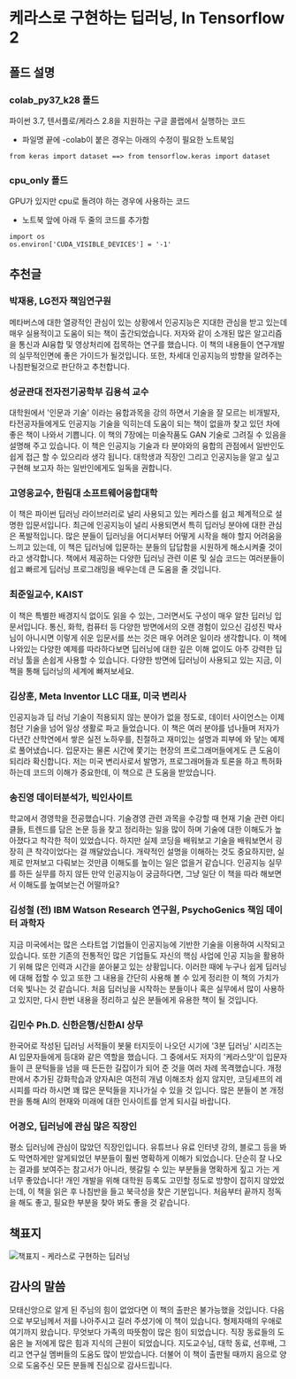 # 케라스로 구현하는 딥러닝, In Tensorflow 2
## 폴드 설명
### colab_py37_k28 폴드
파이썬 3.7, 텐서플로/케라스 2.8을 지원하는 구글 콜랩에서 실행하는 코드
- 파일명 끝에 -colab이 붙은 경우는 아래의 수정이 필요한 노트북임
```
from keras import dataset ==> from tensorflow.keras import dataset
```

### cpu_only 폴드
GPU가 있지만 cpu로 돌려야 하는 경우에 사용하는 코드 
- 노트북 앞에 아래 두 줄의 코드를 추가함
```
import os
os.environ['CUDA_VISIBLE_DEVICES'] = '-1'
```

## 추천글
### 박재용, LG전자 책임연구원
메타버스에 대한 열광적인 관심이 있는 상황에서 인공지능은 지대한 관심을 받고 있는데 매우 실용적이고 도움이 되는 책이 출간되었습니다. 저자와 같이 소개된 많은 알고리즘을 통신과 AI융합 및 영상처리에 접목하는 연구를 했습니다. 이 책의 내용들이 연구개발의 실무적인면에 좋은 가이드가 될것입니다. 또한, 차세대 인공지능의 방향을 알려주는 나침판될것으로 판단하고 추천합니다.


### 성균관대 전자전기공학부 김용석 교수
대학원에서 '인문과 기술' 이라는 융합과목을 강의 하면서 기술을 잘 모르는 비개발자, 타전공자들에게도 인공지능 기술을 익히는데 도움이 되는 책이 없을까 찾고 있던 차에 좋은 책이 나와서 기쁩니다. 이 책의 7장에는 미술작품도  GAN 기술로 그려질 수 있음을 설명해 주고 있습니다. 이 책은 인공지능 기술과 타 분야와의 융합의 관점에서 일반인도 쉽게 접근 할 수 있으리라 생각 됩니다. 대학생과 직장인 그리고 인공지능을 알고 싶고 구현해 보고자 하는 일반인에게도 일독을 권합니다.


### 고영웅교수, 한림대 소프트웨어융합대학 
이 책은 파이썬 딥러닝 라이브러리로 널리 사용되고 있는 케라스를 쉽고 체계적으로 설명한 입문서입니다. 최근에 인공지능이 널리 사용되면서 특히 딥러닝 분야에 대한 관심은 폭발적입니다. 많은 분들이 딥러닝을 어디서부터 어떻게 시작을 해야 할지 어려움을 느끼고 있는데, 이 책은 딥러닝에 입문하는 분들의 답답함을 시원하게 해소시켜줄 것이라고 생각합니다. 책에서 제공하는 다양한 딥러닝 관련 이론 및 실습 코드는 여러분들이 쉽고 빠르게 딥러닝 프로그래밍을 배우는데 큰 도움을 줄 것입니다.


### 최준일교수, KAIST
이 책은 특별한 배경지식 없이도 읽을 수 있는, 그러면서도 구성이 매우 알찬 딥러닝 입문서입니다. 통신, 화학, 컴퓨터 등 다양한 방면에서의 오랜 경험이 있으신 김성진 박사님이 아니시면 이렇게 쉬운 입문서를 쓰는 것은 매우 어려운 일이라 생각합니다. 이 책에 나와있는 다양한 예제를 따라하다보면 딥러닝에 대한 깊은 이해 없이도 아주 강력한 딥러닝 툴을 손쉽게 사용할 수 있습니다. 다양한 방면에 딥러닝이 사용되고 있는 지금, 이 책을 통해 딥러닝의 세계에 빠져보세요.


### 김상훈, Meta Inventor LLC 대표, 미국 변리사
인공지능과 딥 러닝 기술이 적용되지 않는 분야가 없을 정도로, 데이터 사이언스는 이제 첨단 기술을 넘어 일상 생활로 파고 들었습니다. 이 책은 여러 분야를 넘나들며 저자가 다년간 산학연에서 쌓은 실전 노하우를, 친절하고 재미있는 설명과 피부에 와 닿는 예제로 풀어냈습니다. 입문자는 물론 시간에 쫓기는 현장의 프로그래머들에게도 큰 도움이 되리라 확신합니다. 저는 미국 변리사로서 발명가, 프로그래머들과 토론을 하고 특허화 하는데 코드의 이해가 중요한데, 이 책으로 큰 도움을 받았습니다.


### 송진영 데이터분석가, 빅인사이트
학교에서 경영학을 전공했습니다. 기술경영 관련 과목을 수강할 때 현재 기술 관련 아티클들, 트렌드를 담은 논문 등을 찾고 정리하는 일을 많이 하며 기술에 대한 이해도가 높아졌다고 착각한 적이 있었습니다. 하지만 실제 코딩을 배워보고 기술을 배워보면서 굉장히 큰 착각이었다는 걸 깨달았습니다. 개략적인 설명을 이해하는 것도 중요하지만, 실제로 만져보고 다뤄보는 것만큼 이해도를 높이는 일은 없을거 같습니다. 인공지능 실무를 하든 실무를 하지 않든 만약 인공지능이 궁금하다면, 그냥 일단 이 책을 따라 해보면서 이해도를 높여보는건 어떨까요?
 
 
### 김성철 (전) IBM Watson Research 연구원, PsychoGenics 책임 데이터 과학자
지금 미국에서는 많은 스타트업 기업들이 인공지능에 기반한 기술을 이용하여 시작되고 있습니다. 또한 기존의 전통적인 많은 기업들도 자신의 핵심 사업에 인공 지능을 활용하기 위해 많은 인력과 시간을 쏟아붇고 있는 상황입니다. 이러한 때에 누구나 쉽게 딥러닝에 대해 접할 수 있고 또한 그 내용을 간단히 사용해 볼 수 있게 정리한 이 책의 가치가 더욱 빛나는 것 같습니다. 처음 딥러닝을 시작하는 분들이나 혹은 실무에서 많이 사용하고 있지만, 다시 한번 내용을 정리하고 싶은 분들에게 유용한 책이 될 것입니다. 
 
 
### 김민수 Ph.D. 신한은행/신한AI 상무
한국어로 작성된 딥러닝 서적들이 봇물 터지듯이 나오던 시기에 '3분 딥러닝' 시리즈는 AI 입문자들에게 등대와 같은 역할을 했습니다. 그 중에서도 저자의 '케라스맛'이 입문자들이 큰 문턱들을 넘을 때 든든한 길잡이가 되어 준 것을 여러 차례 목격했습니다. 개정판에서 추가된 강화학습과 양자AI은 여전히 개념 이해조차 쉽지 않지만, 코딩셰프의 레시피를 따라 하시면 꽤 많은 문턱들을 지나가실 수 있을 것 입니다. 많은 분들이 본 개정판을 통해 AI의 현재와 미래에 대한 인사이트를 얻게 되시길 바랍니다.


### 어경오, 딥러닝에 관심 많은 직장인 
평소 딥러닝에 관심이 많았던 직장인입니다. 유튜브나 유료 인터넷 강의, 블로그 등을 봐도 막연하게만 알게되었던 부분들이 훨씬 명확하게 이해가 되었습니다. 단순히 잘 나오는 결과를 보여주는 참고서가 아니라, 헷갈릴 수 있는 부분들을 명확하게 짚고 가는 게 너무 좋았습니다! 개인 개발을 위해 대학원 등록도 고민할 정도로 방향이 잡히지 않았었는데, 이 책을 읽은 후 나침반을 들고 북극성을 찾은 기분입니다. 처음부터 끝까지 정독을 해도 좋고, 필요한 부분을 찾아 봐도 좋을 것 같습니다.


## 책표지
![책표지 - 케라스로 구현하는 딥러닝](https://user-images.githubusercontent.com/2564509/160268272-7bcff1d1-6eb2-420a-81cc-6e40f893d26c.jpg)


## 감사의 말씀
모태신앙으로 알게 된 주님의 힘이 없었다면 이 책의 출판은 불가능했을 것입니다. 다음으로 부모님께서 저를 나아주시고 길러 주셨기에 이 책이 있습니다. 형제자매의 우애로 여기까지 왔습니다. 무엇보다 가족의 따뜻함이 많은 힘이 되었습니다. 직장 동료들의 도움은 늘 저에게 많은 힘과 지식의 근원이 되었습니다. 지도교수님, 대학 동료, 선후배, 그리고 연구실 멤버들의 도움도 많이 받았습니다. 더불어 이 책이 출판될 때까지 음으로 양으로 도움주신 모든 분들께 진심으로 감사드립니다. 
